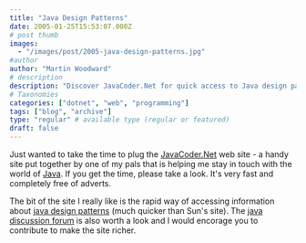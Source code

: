 ```yaml
---
title: "Java Design Patterns"
date: 2005-01-25T15:53:07.000Z
# post thumb
images:
  - "/images/post/2005-java-design-patterns.jpg"
#author
author: "Martin Woodward"
# description
description: "Discover JavaCoder.Net for quick access to Java design patterns and a vibrant discussion forum, all ad-free and user-friendly."
# Taxonomies
categories: ["dotnet", "web", "programming"]
tags: ["blog", "archive"]
type: "regular" # available type (regular or featured)
draft: false
---
```


Just wanted to take the time to plug the [JavaCoder.Net](http://www.javacoder.net) web site - a handy site put together by one of my pals that is helping me stay in touch with the world of [Java](http://www.javacoder.net). If you get the time, please take a look. It's very fast and completely free of adverts.

The bit of the site I really like is the rapid way of accessing information about [java design patterns](http://www.javacoder.net/patterns.jsp) (much quicker than Sun's site). The [java discussion forum](http://www.javacoder.net/forum) is also worth a look and I would encorage you to contribute to make the site richer.
